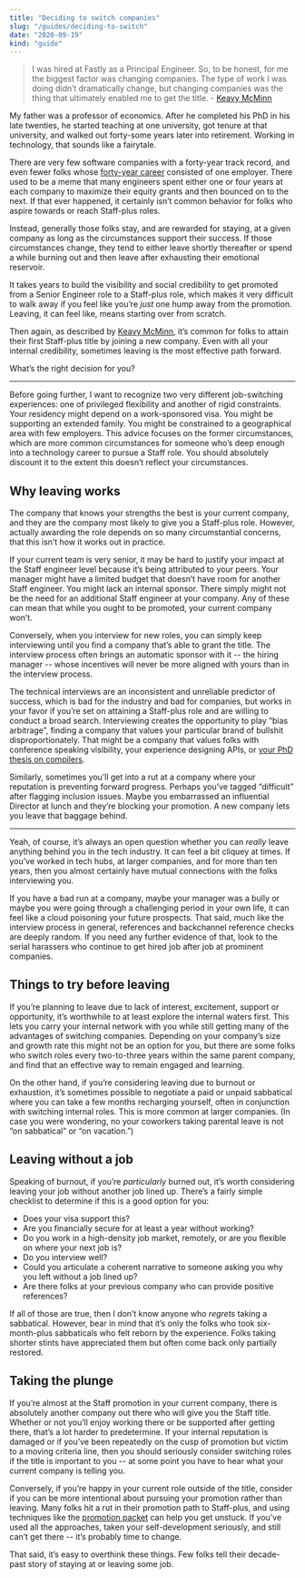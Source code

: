 ```yaml
---
title: "Deciding to switch companies"
slug: "/guides/deciding-to-switch"
date: "2020-09-19"
kind: "guide"
---
```


> I was hired at Fastly as a Principal Engineer. So, to be honest, for me the biggest factor was changing companies. The type of work I was doing didn’t dramatically change, but changing companies was the thing that ultimately enabled me to get the title.
> \- [Keavy McMinn](/stories/keavy-mcminn)


My father was a professor of economics. After he completed his PhD in his late twenties, he started teaching at one university, got tenure at that university, and walked out forty-some years later into retirement. Working in technology, that sounds like a fairytale.

There are very few software companies with a forty-year track record, and even fewer folks whose [forty-year career](https://lethain.com/forty-year-career/) consisted of one employer. There used to be a meme that many engineers spent either one or four years at each company to maximize their equity grants and then bounced on to the next. If that ever happened, it certainly isn’t common behavior for folks who aspire towards or reach Staff-plus roles.

Instead, generally those folks stay, and are rewarded for staying, at a given company as long as the circumstances support their success. If those circumstances change, they tend to either leave shortly thereafter or spend a while burning out and then leave after exhausting their emotional reservoir.

It takes years to build the visibility and social credibility to get promoted from a Senior Engineer role to a Staff-plus role, which makes it very difficult to walk away if you feel like you’re _just_ one hump away from the promotion. Leaving, it can feel like, means starting over from scratch.

Then again, as described by [Keavy McMinn](https://staffeng.com/stories/keavy-mcminn), it’s common for folks to attain their first Staff-plus title by joining a new company. Even with all your internal credibility, sometimes leaving is the most effective path forward.

What’s the right decision for you?



---


Before going further, I want to recognize two very different job-switching experiences: one of privileged flexibility and another of rigid constraints. Your residency might depend on a work-sponsored visa. You might be supporting an extended family. You might be constrained to a geographical area with few employers. This advice focuses on the former circumstances, which are more common circumstances for someone who’s deep enough into a technology career to pursue a Staff role. You should absolutely discount it to the extent this doesn’t reflect your circumstances.

## Why leaving works

The company that knows your strengths the best is your current company, and they are the company most likely to give you a Staff-plus role. However, actually awarding the role depends on so many circumstantial concerns, that this isn’t how it works out in practice.

If your current team is very senior, it may be hard to justify your impact at the Staff engineer level because it’s being attributed to your peers. Your manager might have a limited budget that doesn’t have room for another Staff engineer. You might lack an internal sponsor. There simply might not be the need for an additional Staff engineer at your company. Any of these can mean that while you ought to be promoted, your current company won’t.

Conversely, when you interview for new roles, you can simply keep interviewing until you find a company that’s able to grant the title. The interview process often brings an automatic sponsor with it -- the hiring manager -- whose incentives will never be more aligned with yours than in the interview process.

The technical interviews are an inconsistent and unreliable predictor of success, which is bad for the industry and bad for companies, but works in your favor if you’re set on attaining a Staff-plus role and are willing to conduct a broad search. Interviewing creates the opportunity to play “bias arbitrage”, finding a company that values your particular brand of bullshit disproportionately. That might be a company that values folks with conference speaking visibility, your experience designing APIs, or [your PhD thesis on compilers](https://staffeng.com/stories/dmitry-petrashko).

Similarly, sometimes you’ll get into a rut at a company where your reputation is preventing forward progress. Perhaps you’ve tagged “difficult” after flagging inclusion issues. Maybe you embarrassed an influential Director at lunch and they’re blocking your promotion. A new company lets you leave that baggage behind.

----

Yeah, of course, it’s always an open question whether you can *really* leave anything behind you in the tech industry. It can feel a bit cliquey at times. If you’ve worked in tech hubs, at larger companies, and for more than ten years, then you almost certainly have mutual connections with the folks interviewing you.

If you have a bad run at a company, maybe your manager was a bully or maybe you were going through a challenging period in your own life, it can feel like a cloud poisoning your future prospects. That said, much like the interview process in general, references and backchannel reference checks are deeply random. If you need any further evidence of that, look to the serial harassers who continue to get hired job after job at prominent companies.

## Things to try before leaving

If you’re planning to leave due to lack of interest, excitement, support or opportunity, it’s worthwhile to at least explore the internal waters first. This lets you carry your internal network with you while still getting many of the advantages of switching companies. Depending on your company’s size and growth rate this might not be an option for you, but there are some folks who switch roles every two-to-three years within the same parent company, and find that an effective way to remain engaged and learning.

On the other hand, if you’re considering leaving due to burnout or exhaustion, it’s sometimes possible to negotiate a paid or unpaid sabbatical where you can take a few months recharging yourself, often in conjunction with switching internal roles. This is more common at larger companies. (In case you were wondering, no your coworkers taking parental leave is not “on sabbatical” or “on vacation.”)

## Leaving without a job

Speaking of burnout, if you’re _particularly_ burned out, it’s worth considering leaving your job without another job lined up. There’s a fairly simple checklist to determine if this is a good option for you:



*   Does your visa support this?
*   Are you financially secure for at least a year without working?
*   Do you work in a high-density job market, remotely, or are you flexible on where your next job is?
*   Do you interview well?
*   Could you articulate a coherent narrative to someone asking you why you left without a job lined up?
*   Are there folks at your previous company who can provide positive references?

If all of those are true, then I don’t know anyone who _regrets_ taking a sabbatical. However, bear in mind that it’s only the folks who took six-month-plus sabbaticals who felt reborn by the experience. Folks taking shorter stints have appreciated them but often come back only partially restored.

## Taking the plunge

If you’re almost at the Staff promotion in your current company, there is absolutely another company out there who will give you the Staff title. Whether or not you’ll enjoy working there or be supported after getting there, that’s a lot harder to predetermine. If your internal reputation is damaged or if you’ve been repeatedly on the cusp of promotion but victim to a moving criteria line, then you should seriously consider switching roles if the title is important to you -- at some point you have to hear what your current company is telling you.

Conversely, if you’re happy in your current role outside of the title, consider if you can be more intentional about pursuing your promotion rather than leaving. Many folks hit a rut in their promotion path to Staff-plus, and using techniques like the [promotion packet](https://staffeng.com/guides/promo-packets) can help you get unstuck. If you’ve used all the approaches, taken your self-development seriously, and still can’t get there -- it’s probably time to change.

That said, it’s easy to overthink these things. Few folks tell their decade-past story of staying at or leaving some job.
